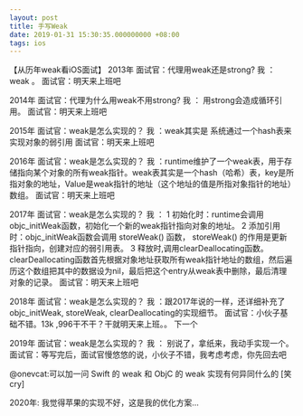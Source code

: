 ```yaml
---
layout: post
title: 手写Weak
date: 2019-01-31 15:30:35.000000000 +08:00
tags: ios
---
```


【从历年weak看iOS面试】
2013年
面试官：代理用weak还是strong?
我 ：weak 。 
面试官：明天来上班吧

2014年
面试官：代理为什么用weak不用strong?
我 ： 用strong会造成循环引用。
面试官：明天来上班吧

2015年
面试官：weak是怎么实现的？
我 ：weak其实是 系统通过一个hash表来实现对象的弱引用
面试官：明天来上班吧

2016年
面试官：weak是怎么实现的？
我 ：runtime维护了一个weak表，用于存储指向某个对象的所有weak指针。weak表其实是一个hash（哈希）表，key是所指对象的地址，Value是weak指针的地址（这个地址的值是所指对象指针的地址）数组。
面试官：明天来上班吧

2017年
面试官：weak是怎么实现的？
我 ：	1	初始化时：runtime会调用objc_initWeak函数，初始化一个新的weak指针指向对象的地址。
          2	   添加引用时：objc_initWeak函数会调用 storeWeak() 函数， storeWeak() 的作用是更新指针指向，创建对应的弱引用表。
             3    释放时,调用clearDeallocating函数。clearDeallocating函数首先根据对象地址获取所有weak指针地址的数组，然后遍历这个数组把其中的数据设为nil，最后把这个entry从weak表中删除，最后清理对象的记录。
面试官：明天来上班吧

2018年
面试官：weak是怎么实现的？
我 ：跟2017年说的一样，还详细补充了objc_initWeak, storeWeak, clearDeallocating的实现细节。
面试官：小伙子基础不错。13k ,996干不干？干就明天来上班。。   下一个

2019年
面试官：weak是怎么实现的？
我 ：     别说了，拿纸来，我动手实现一个。
面试官：等写完后，面试官慢悠悠的说，小伙子不错，我考虑考虑，你先回去吧

@onevcat:可以加一问 Swift 的 weak 和 ObjC 的 weak 实现有何异同什么的 [笑cry] 

2020年: 我觉得苹果的实现不好，这是我的优化方案...
